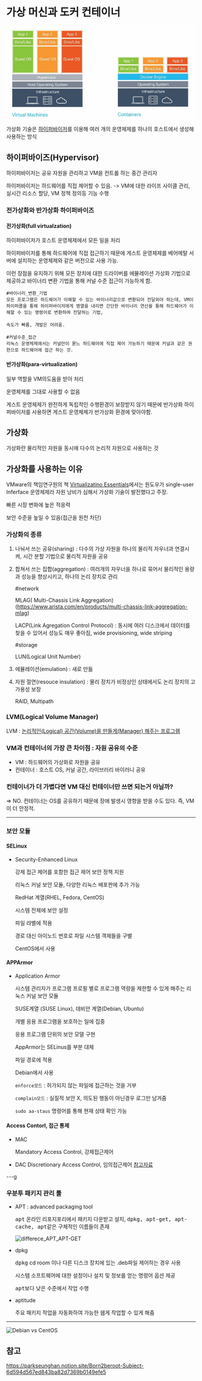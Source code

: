 # 가상 머신과 도커 컨테이너

![](2022-05-19-16-31-00.png)

가상화 기술은 [하이퍼바이저](https://www.redhat.com/ko/topics/virtualization/what-is-a-hypervisor)를 이용해 여러 개의 운영체제를 하나의 호스트에서 생성해 사용하는 방식

## 하이퍼바이즈(Hypervisor)

하이퍼바이저는 공유 자원을 관리하고 VM을 컨트롤 하는 중간 관리자

하이퍼바이저는 하드웨어를 직접 제어할 수 있음. -> VM에 대한 라이프 사이클 관리, 실시간 리소스 할당, VM 정책 정의등 기능 수행

### 전가상화와 반가상화 하이퍼바이즈

#### 전가상화(full virtualzation)

하이퍼바이저가 호스트 운영체제에서 모든 일을 처리

하이퍼바이저를 통해 하드웨어에 직접 접근하기 때문에 게스트 운영체제를 베어메탈 서버에 설치하는 운영체제와 같은 버전으로 사용 가능.

이런 장점을 유지하기 위해 모든 장치에 대한 드라이버를 에뮬레이션 가상화 기법으로 제공하고 바이너리 변환 기법을 통해 커널 수준 접근이 가능하게 함.

    #바이너리_변환_기법
    모든 프로그램은 하드웨어가 이해할 수 있는 바이너리값으로 변환되어 전달외야 하는데, VM이 하이퍼콜을 통해 하이퍼바이저에게 명열을 내리면 간단한 바이너리 연산을 통해 하드웨어가 이해할 수 있는 명령어로 변환하여 전달하는 기법,

    속도가 빠름, 개발은 어려움.

    #커널수준_접근
    리눅스 운영체제에서는 커널만이 몯느 하드웨어에 직접 제어 가능하기 때문에 커널과 같은 권한으로 하드웨어에 접근 하는 것.

#### 반가상화(para-virtualization)

일부 역할을 VM의도움을 받아 처리

운영체제를 그대로 사용할 수 없음

게스트 운영체제가 완전하게 독립적인 수행환경이 보장받지 않기 때문에 반가상화 하이퍼바이저를 사용하면 게스트 운영체제가 반가상화 환경에 맞아야함.

## 가상화

가상화란 물리적인 자원을 동시에 다수의 논리적 자원으로 사용하는 것

## 가상화를 사용하는 이유

VMware의 책임연구원의 책 [Virtualizatino Essentials](https://iran-lms.com/images/images/Books/PDF/Virtualization-Essentials-Sybex-2016.pdf)에서는 원도우가 single-user Inferface 운영체제라 자원 낭비가 심해서 가상화 기술이 발전했다고 주장.

빠른 시장 변화에 높은 적응력

보안 수준을 높일 수 있음(접근을 원천 차단)

### 가상화의 종류

1.  나눠서 쓰는 공유(sharing) : 다수의 가상 자원을 하나의 물리적 자우너과 연결시켜, 시간 분할 기법으로 물리적 자원을 공유
2.  합쳐서 쓰는 집합(aggregation) : 여러개의 자우너을 하나로 묶어서 물리적인 용량과 성능을 향상시키고, 하나의 논리 장치로 관리

    #network

    MLAG( Multi-Chassis Link Aggregation)(https://www.arista.com/en/products/multi-chassis-link-aggregation-mlag)

    LACP(Link Agregation Control Protocol) : 동시에 여러 디스크에서 데이터를 찾을 수 있어서 성능도 매우 좋아짐, wide provisioning, wide striping

    #storage

    LUN(Logical Unit Number)

3.  에뮬레이션(emulation) : 새로 만듦
4.  자원 절연(resouce insulation) : 물리 장치가 비정상인 상태에서도 논리 장치의 고가용성 보장

    RAID, Multipath

### LVM(Logical Volume Manager)

LVM : [논리적인(Logical) 공간(Volume)을 만들게(Manager) 해주는 프로그램](https://mamu2830.blogspot.com/2019/12/lvmpv-vg-lv-pe-lvm.html)

### VM과 컨테이너의 가장 큰 차이점 : 자원 공유의 수준

- VM : 하드웨어의 가상화로 자원을 공유
- 컨테이너 : 호스트 OS, 커널 공간, 라이브러리 바이러니 공유

### 컨테이너가 더 가볍다면 VM 대신 컨테이너만 쓰면 되는거 아닐까?

=> NO. 컨테이너는 OS를 공유하기 때문에 장애 발생시 영향을 받을 수도 있다. 즉, VM이 더 안정적.

---

### 보안 모듈

#### SELinux

- Security-Enhanced Linux

  강제 접근 제어를 포함한 접근 제어 보안 정책 지원

  리눅스 커널 보안 모듈, 다양한 리눅스 배포판에 추가 가능

  RedHat 계열(RHEL, Fedora, CentOS)

  시스템 전체에 보안 설정

  파일 라벨에 적용

  경로 대신 아이노드 번호로 파일 시스템 객체들을 구별

  CentOS에서 사용

#### APPArmor

- Application Armor

  시스템 관리자가 프로그램 프로필 별로 프로그램 역량을 제한할 수 있게 해주는 리눅스 커널 보안 모듈

  SUSE계열 (SUSE Linux), 데비안 계열(Debian, Ubuntu)

  개별 응용 프로그램을 보호하는 일에 집중

  응용 프로그램 단위의 보안 모델 구현

  AppArmor는 SELinus를 부분 대체

  파일 경로에 적용

  Debian에서 사용

  `enforce모드` : 허가되지 않는 파일에 접근하는 것을 거부

  `complain모드` : 실질적 보안 X, 의도된 행동이 아닌경우 로그만 남겨줌

  `sudo aa-staus` 명령어를 통해 현재 상태 확인 가능

#### Access Contorl, 접근 통제

- MAC

  Mandatory Access Control, 강제접근제어

- DAC
  Discretionary Access Control, 임의접근제어
  [참고자료](https://www.lesstif.com/ws/access-control-dac-mac-43843837.html)

---g

### 우분투 패키지 관리 툴

- APT : advanced packaging tool

  <kbd>apt</kbd> 온라인 리포지포리에서 패키지 다운받고 설치, <kbd>dpkg, apt-get, apt-cache, apt</kbd>같은 구체적인 이름들이 존재

  ![differece_APT_APT-GET](https://media.geeksforgeeks.org/wp-content/uploads/20200707200921/apt1.png)

- dpkg

  <kbd>dpkg</kbd> cd room 이나 다른 디스크 장치에 있는 .deb파일 제어하는 경우 사용

  시스템 소프트웨어에 대한 설정이나 설치 및 정보를 얻는 명령어 옵션 제공

  <kbd>apt</kbd>보다 낮은 수준에서 작업 수행

- aptitude

  주요 패키지 작업을 자동화하여 가능한 쉡게 작업할 수 있게 해줌

---

![Debian vs CentOS](https://cdn.educba.com/academy/wp-content/uploads/2018/09/CentOS-vs-Debian-1.jpg)

## 참고

https://parkseunghan.notion.site/Born2beroot-Subject-6d594d567ed843ba82d7369b0149efe5
